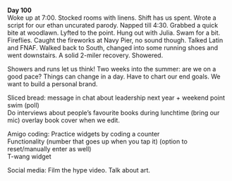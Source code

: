 **Day 100**  
Woke up at 7:00. Stocked rooms with linens. Shift has us spent. Wrote a script for our ethan uncurated parody. Napped till 4:30. Grabbed a quick bite at woodlawn. Lyfted to the point. Hung out with Julia. Swam for a bit. Fireflies. Caught the fireworks at Navy Pier, no sound though. Talked Latin and FNAF. Walked back to South, changed into some running shoes and went downstairs. A solid 2-miler recovery. Showered. 

Showers and runs let us think\! Two weeks into the summer: are we on a good pace? Things can change in a day. Have to chart our end goals. We want to build a personal brand.

Sliced bread: message in chat about leadership next year \+ weekend point swim (poll)  
Do interviews about people’s favourite books during lunchtime (bring our mic) overlay book cover when we edit.

Amigo coding: Practice widgets by coding a counter  
Functionality (number that goes up when you tap it) (option to reset/manually enter as well)  
T-wang widget

Social media: Film the hype video. Talk about art.